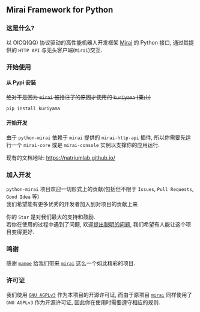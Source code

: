 ## Mirai Framework for Python

### 这是什么?
以 OICQ(QQ) 协议驱动的高性能机器人开发框架 [Mirai](https://github.com/mamoe/mirai) 的 Python 接口, 通过其提供的 `HTTP API` 与无头客户端(`Mirai`)交互.

### 开始使用
#### 从 Pypi 安装
~~绝对不是因为 `mirai` 被抢注了的原因才使用的 `kuriyama` (栗山)~~
``` bash
pip install kuriyama
```

#### 开始开发

由于 `python-mirai` 依赖于 `mirai` 提供的 `mirai-http-api` 插件, 所以你需要先运行一个 `mirai-core` 或是 `mirai-console` 实例以支撑你的应用运行.

现有的文档地址: https://natriumlab.github.io/

### 加入开发
`python-mirai` 项目欢迎一切形式上的贡献(包括但不限于 `Issues`, `Pull Requests`, `Good Idea` 等)  
我们希望能有更多优秀的开发者加入到对项目的贡献上来  

你的 `Star` 是对我们最大的支持和鼓励.  
若你在使用的过程中遇到了问题, 欢迎[提出聪明的问题](https://github.com/ryanhanwu/How-To-Ask-Questions-The-Smart-Way/blob/master/README-zh_CN.md), 我们希望有人能让这个项目变得更好.  

### 鸣谢
感谢 [`mamoe`](https://github.com/mamoe) 给我们带来 [`mirai`](https://github.com/mamoe/mirai) 这么一个如此精彩的项目.  

### 许可证
我们使用 [`GNU AGPLv3`](https://choosealicense.com/licenses/agpl-3.0/) 作为本项目的开源许可证, 而由于原项目 [`mirai`](https://github.com/mamoe/mirai) 同样使用了 `GNU AGPLv3` 作为开源许可证, 因此你在使用时需要遵守相应的规则.  
